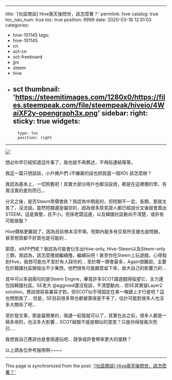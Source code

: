 
---
title: '[社區閒談] Hive兩天後問世，該怎麼著？'
permlink: hive
catalog: true
toc_nav_num: true
toc: true
position: 9999
date: 2020-03-18 12:51:03
categories:
- hive-101145
tags:
- hive-101145
- cn
- sct-cn
- sct-freeboard
- jjm
- steem
- hive
- sct
thumbnail: 'https://steemitimages.com/1280x0/https://files.steempeak.com/file/steempeak/hiveio/4WaiXF2y-opengraph3x.png'
sidebar:
    right:
        sticky: true
widgets:
    -
        type: toc
        position: right
---


![](https://steemitimages.com/1280x0/https://files.steempeak.com/file/steempeak/hiveio/4WaiXF2y-opengraph3x.png)

想必你早已經知道這件事了，我也就不再贅述，不再貼連結等等。

我這一篇只想談談，小戶微戶們 (不嫌棄的話也把我當一個XD) 該怎麼辦？

我認為基本上，一切照舊吧！其實大部分用戶也都沒投資，都是在這裡攢的幣，有賣沒賣的差別而已... 

分叉之後，是否Steem幣價會跌？我認為中期是的，但短期不一定。長期，那就太長了，沒法說。當然短期還是偏空的，因為很多原見證人都已經說分叉後就會賣出STEEM，這是賣壓，且不小。但孫老闆這邊，以及韓國社區動向不清楚，或許有可能接盤？

Hive價格更難說了，因為目前根本沒市場，短期內能多有交易所支援也是問題，甚至想買都不好買也是可能的... 

那麼，dAPP們呢？我認為可能會衍生出Hive-only, Hive-Steem以及Steem-only三類，我認為，該怎麼撸就繼續撸，繼續玩吧！甚至你在Steem上玩遊戲，心得發到Hive，我想可能也不至於有人踩你的... 至於哪一類會最多，Again很難說，主要在於韓國社區開發出不少東西，他們很有可能願意留下來，放大自己的影響力的... 

其中可以多說兩句的是Steem Engine，畢竟許多SCOT跟遊戲得指望它，主力還包括韓國社區。SE老大 @aggroed還沒發話，不清楚動向... 但SE其實是Layer2 solution，應該很容易兼容才對。但SCOT似乎得固定在某一條鏈上才行是吧？這也問倒我了... 但是，SE目前很多幣也都被賣得差不多了，估計可能對很多人也沒多大關係了吧... 

至於發文章，那是最簡單的，兩邊一起發就可以了，其實在此之前，很多人都是一稿多用的，也沒多大影響... SCOT經驗不就是類似的意思？只是你得發兩次而已.... 

我想我自己應該也是會兩邊玩吧... 競爭或許會帶來更大的蛋糕？

以上請各位參考服用啊~~~~

- - -

This page is synchronized from the post: ['[社區閒談] Hive兩天後問世，該怎麼著？'](https://steemit.com/@deanliu/hive)
